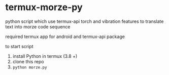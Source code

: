 # termux-morze-py
python script which use termux-api torch and vibration features to translate text into morze code sequence

required termux app for android and termux-api package

to start script
1. install Python in termux (3.8 +)
2. clone this repo
3. `python morze.py`
